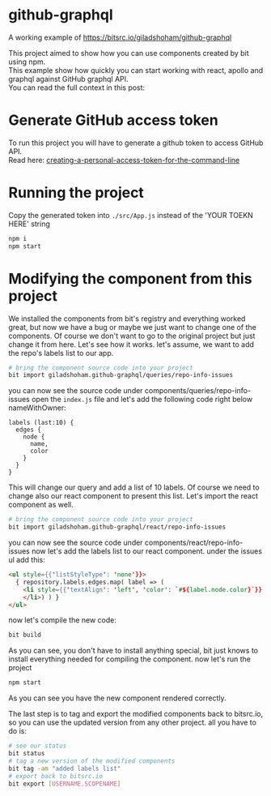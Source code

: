 # github-graphql
A working example of https://bitsrc.io/giladshoham/github-graphql

This project aimed to show how you can use components created by bit using npm.  
This example show how quickly you can start working with react, apollo and graphql against GitHub graphql API.  
You can read the full context in this post: 

# Generate GitHub access token
To run this project you will have to generate a github token to access GitHub API.  
Read here: [creating-a-personal-access-token-for-the-command-line](https://help.github.com/articles/creating-a-personal-access-token-for-the-command-line/)
# Running the project
Copy the generated token into `./src/App.js` instead of the 'YOUR TOEKN HERE' string  

```bash
npm i
npm start
```

# Modifying the component from this project
We installed the components from bit's registry and everything worked great, but now we have a bug or maybe we just want to change one of the components.
Of course we don't want to go to the original project but just change it from here.
Let's see how it works.
let's assume, we want to add the repo's labels list to our app.
```bash
# bring the component source code into your project
bit import giladshoham.github-graphql/queries/repo-info-issues
```
you can now see the source code under components/queries/repo-info-issues
open the `index.js` file and let's add the following code right below nameWithOwner:
```
labels (last:10) {
  edges {
    node {
      name,
      color
    }
  }
}
```
This will change our query and add a list of 10 labels.
Of course we need to change also our react component to present this list.
Let's import the react component as well.
```bash
# bring the component source code into your project
bit import giladshoham.github-graphql/react/repo-info-issues
```
you can now see the source code under components/react/repo-info-issues
now let's add the labels list to our react component.
under the issues ul add this:

```html
<ul style={{'listStyleType': 'none'}}>
  { repository.labels.edges.map( label => (
    <li style={{'textAlign': 'left', 'color': `#${label.node.color}`}} key={label.node.name}>{label.node.name}
    </li>) ) }
</ul>
```
now let's compile the new code:
```bash
bit build
```
As you can see, you don't have to install anything special, bit just knows to install everything needed for compiling the component.
now let's run the project
```bash
npm start
```
As you can see you have the new component rendered correctly.

The last step is to tag and export the modified components back to bitsrc.io, so you can use the updated version from any other project.
all you have to do is:
```bash
# see our status
bit status
# tag a new version of the modified components
bit tag -am "added labels list"
# export back to bitsrc.io
bit export [USERNAME.SCOPENAME]
```



